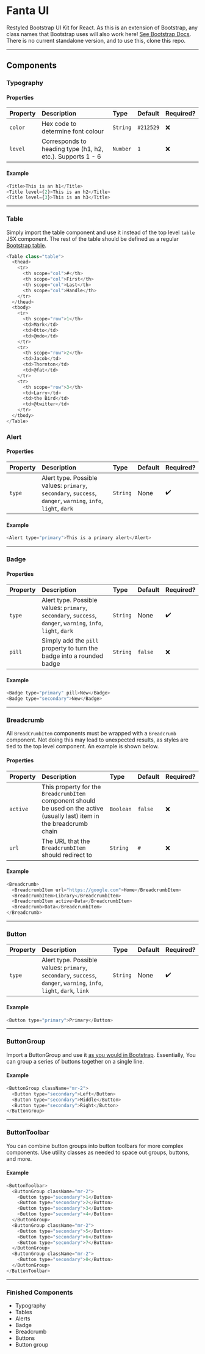 # Fanta UI

Restyled Bootstrap UI Kit for React. As this is an extension of Bootstrap, any class names that Bootstrap uses will also work here! [See Bootstrap Docs](https://getbootstrap.com/docs/4.5/getting-started/introduction/). There is no current standalone version, and to use this, clone this repo.

---

## Components

### Typography

#### Properties

| Property | Description                                                | Type     | Default   | Required? |
| :------- | :--------------------------------------------------------- | :------- | :-------- | :-------- |
| `color`  | Hex code to determine font colour                          | `String` | `#212529` | ❌        |
| `level`  | Corresponds to heading type (h1, h2, etc.). Supports 1 - 6 | `Number` | `1`       | ❌        |

#### Example

```javascript
<Title>This is an h1</Title>
<Title level={2}>This is an h2</Title>
<Title level={3}>This is an h3</Title>
```

---

### Table

Simply import the table component and use it instead of the top level `table` JSX component. The rest of the table should be defined as a regular [Bootstrap table](https://getbootstrap.com/docs/4.5/content/tables/).

```javascript
<Table class="table">
  <thead>
    <tr>
      <th scope="col">#</th>
      <th scope="col">First</th>
      <th scope="col">Last</th>
      <th scope="col">Handle</th>
    </tr>
  </thead>
  <tbody>
    <tr>
      <th scope="row">1</th>
      <td>Mark</td>
      <td>Otto</td>
      <td>@mdo</td>
    </tr>
    <tr>
      <th scope="row">2</th>
      <td>Jacob</td>
      <td>Thornton</td>
      <td>@fat</td>
    </tr>
    <tr>
      <th scope="row">3</th>
      <td>Larry</td>
      <td>the Bird</td>
      <td>@twitter</td>
    </tr>
  </tbody>
</Table>
```

### Alert

#### Properties

| Property | Description                                                                                                  | Type     | Default | Required? |
| :------- | :----------------------------------------------------------------------------------------------------------- | :------- | :------ | :-------- |
| `type`   | Alert type. Possible values: `primary`, `secondary`, `success`, `danger`, `warning`, `info`, `light`, `dark` | `String` | None    | ✔️        |

#### Example

```javascript
<Alert type="primary">This is a primary alert</Alert>
```

---

### Badge

#### Properties

| Property | Description                                                                                                  | Type     | Default | Required? |
| :------- | :----------------------------------------------------------------------------------------------------------- | :------- | :------ | :-------- |
| `type`   | Alert type. Possible values: `primary`, `secondary`, `success`, `danger`, `warning`, `info`, `light`, `dark` | `String` | None    | ✔️        |
| `pill`   | Simply add the `pill` property to turn the badge into a rounded badge                                        | `String` | `false` | ❌        |

#### Example

```javascript
<Badge type="primary" pill>New</Badge>
<Badge type="secondary">New</Badge>
```

---

### Breadcrumb

All `BreadCrumbItem` components must be wrapped with a `Breadcrumb` component. Not doing this may lead to unexpected results, as styles are tied to the top level component. An example is shown below.

#### Properties

| Property | Description                                                                                                               | Type      | Default | Required? |
| :------- | :------------------------------------------------------------------------------------------------------------------------ | :-------- | :------ | :-------- |
| `active` | This property for the `BreadcrumbItem` component should be used on the active (usually last) item in the breadcrumb chain | `Boolean` | `false` | ❌        |
| `url`    | The URL that the `BreadcrumbItem` should redirect to                                                                      | `String`  | `#`     | ❌        |

#### Example

```javascript
<Breadcrumb>
  <BreadcrumbItem url="https://google.com">Home</BreadcrumbItem>
  <BreadcrumbItem>Library</BreadcrumbItem>
  <BreadcrumbItem active>Data</BreadcrumbItem>
  <Breadcrumb>Data</BreadcrumbItem>
</Breadcrumb>
```

---

### Button

| Property | Description                                                                                                          | Type     | Default | Required? |
| :------- | :------------------------------------------------------------------------------------------------------------------- | :------- | :------ | :-------- |
| `type`   | Alert type. Possible values: `primary`, `secondary`, `success`, `danger`, `warning`, `info`, `light`, `dark`, `link` | `String` | None    | ✔️        |

#### Example

```javascript
<Button type="primary">Primary</Button>
```

---

### ButtonGroup

Import a ButtonGroup and use it [as you would in Bootstrap](https://getbootstrap.com/docs/4.5/components/button-group/). Essentially, You can group a series of buttons together on a single line.

#### Example

```javascript
<ButtonGroup className="mr-2">
  <Button type="secondary">Left</Button>
  <Button type="secondary">Middle</Button>
  <Button type="secondary">Right</Button>
</ButtonGroup>
```

---

### ButtonToolbar

You can combine button groups into button toolbars for more complex components. Use utility classes as needed to space out groups, buttons, and more.

#### Example

```javascript
<ButtonToolbar>
  <ButtonGroup className="mr-2">
    <Button type="secondary">1</Button>
    <Button type="secondary">2</Button>
    <Button type="secondary">3</Button>
    <Button type="secondary">4</Button>
  </ButtonGroup>
  <ButtonGroup className="mr-2">
    <Button type="secondary">5</Button>
    <Button type="secondary">6</Button>
    <Button type="secondary">7</Button>
  </ButtonGroup>
  <ButtonGroup className="mr-2">
    <Button type="secondary">8</Button>
  </ButtonGroup>
</ButtonToolbar>
```

---

### Finished Components

- Typography
- Tables
- Alerts
- Badge
- Breadcrumb
- Buttons
- Button group

<!-- ### Unfinished Components

 ! = Probably don't need to touch - just turn into a React component and double check for UI/UX improvements

- Blockquote
- Card
- Carousel
- Collapse
- Dropdowns
- Forms
- Input group
- Jumbotron
- List group
- Media object
- Modal
- Navs
- Navbar
- Pagination
- Popovers
- Progress
- Scrollspy
- Spinners
- Toasts
- Tooltips
- ! Figures
- ! Images
- ! Code -->
